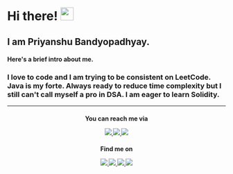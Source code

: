 <h1>Hi there! <img src="https://raw.githubusercontent.com/MartinHeinz/MartinHeinz/master/wave.gif" width="30px">

<h2>I am Priyanshu Bandyopadhyay.

<h4>Here's a brief intro about me.<br>
<h3>I love to code and  I am trying to be consistent on LeetCode. Java is my forte. Always ready to reduce time complexity but I still can't call myself a pro in DSA. I am eager to learn Solidity.
<hr>

<h4 align="middle">You can reach me via
<p align="middle">
<a href="https://www.linkedin.com/in/prnshubn">
<img src="https://img.shields.io/badge/LinkedIn-blue?style=flat&logo=linkedin&labelColor=blue">
</a>
<a href="mailto:priyanshu.banerjee1311@gmail.com?subject=Hello%20Priyanshu,%20from%20your%20GitHub%20profile">
<img src="https://img.shields.io/badge/-Gmail-red?style=flat&logo=Gmail&labelColor=red&logoColor=white">
</a>
<a href="https://twitter.com/prnshubn">
<img src="https://img.shields.io/badge/-Twitter-blue?style=flat&logo=Twitter&logoColor=white">
</a>
</p>

<h4 align="middle">Find me on
<p align="middle">
<a href="https://leetcode.com/prnshubn">
<img src="https://img.shields.io/badge/-LeetCode-black?style=flat&logo=LeetCode&labelColor=black&logoColor=yellow">
</a>
<a href="https://auth.geeksforgeeks.org/user/prnshubn/practice">
<img src="https://img.shields.io/badge/-GeeksForGeeks-brightgreen?style=flat&logo=GeeksForGeeks&labelColor=brightgreen&logoColor=white">
</a>
<a href="https://www.codingninjas.com/codestudio/profile/1f5d5f84-a976-4c46-91eb-c76561d309c3">
<img src="https://img.shields.io/badge/-CodeStudio-orange?style=flat&logo=CodingNinjas&labelColor=orange&logoColor=white">
</a>
<a href="https://www.hackerrank.com/prnshubn">
<img src="https://img.shields.io/badge/-HackerRank-black?style=flat&logo=Hackerrank&labelColor=black&logoColor=brightgreen">
</a>
</p>
